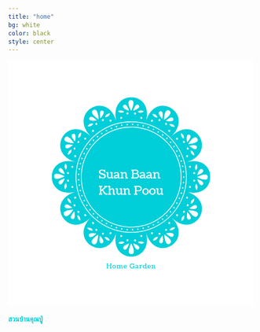 ```yaml
---
title: "home"
bg: white
color: black
style: center
---
```

![Suan Baan Khun Poou](img/logo-transparent.png)

<span style="color:DarkTurquoise">**สวนบ้านคุณปู่**</span>

